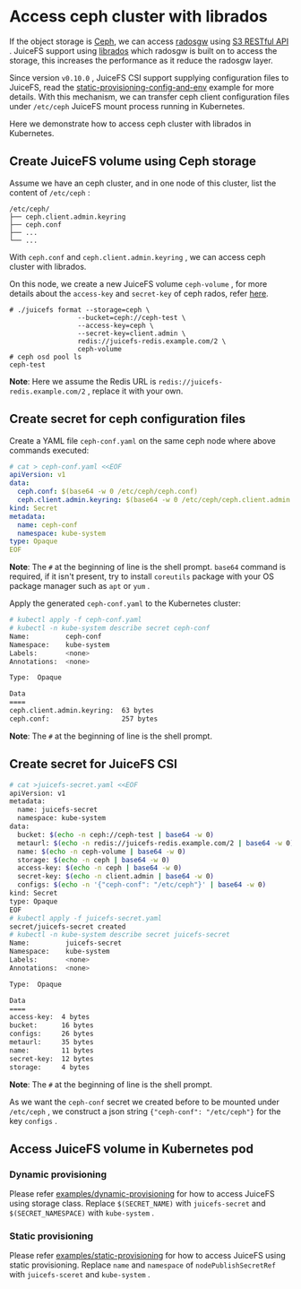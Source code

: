# Access ceph cluster with librados

If the object storage is [Ceph](https://ceph.io/), we can access [radosgw](https://docs.ceph.com/en/latest/radosgw/) using [S3 RESTful API](https://docs.ceph.com/en/latest/radosgw/s3/) . JuiceFS support using [librados](https://docs.ceph.com/en/latest/rados/api/librados/) which radosgw is built on to access the storage, this increases the performance as it reduce the radosgw layer.

Since version `v0.10.0` , JuiceFS CSI support supplying configuration files to JuiceFS, read the [static-provisioning-config-and-env](../examples/static-provisioning-config-and-env/) example for more details. With this mechanism, we can transfer ceph client configuration files under `/etc/ceph` JuiceFS mount process running in Kubernetes.

Here we demonstrate how to access ceph cluster with librados in Kubernetes.

## Create JuiceFS volume using Ceph storage

Assume we have an ceph cluster, and in one node of this cluster, list the content of `/etc/ceph` :

```
/etc/ceph/
├── ceph.client.admin.keyring
├── ceph.conf
├── ...
└── ...
```

With `ceph.conf` and `ceph.client.admin.keyring` , we can access ceph cluster with librados.

On this node, we create a new JuiceFS volume `ceph-volume` , for more details about the `access-key` and `secret-key` of ceph rados, refer [here](https://github.com/juicedata/juicefs/blob/main/docs/en/how_to_setup_object_storage.md#ceph-rados).

```
# ./juicefs format --storage=ceph \
                 --bucket=ceph://ceph-test \
                 --access-key=ceph \
                 --secret-key=client.admin \
                 redis://juicefs-redis.example.com/2 \
                 ceph-volume
# ceph osd pool ls
ceph-test
```

**Note**: Here we assume the Redis URL is `redis://juicefs-redis.example.com/2`  , replace it with your own.

## Create secret for ceph configuration files

Create a YAML file `ceph-conf.yaml` on the same ceph node where above commands executed:

```yaml
# cat > ceph-conf.yaml <<EOF
apiVersion: v1
data:
  ceph.conf: $(base64 -w 0 /etc/ceph/ceph.conf)
  ceph.client.admin.keyring: $(base64 -w 0 /etc/ceph/ceph.client.admin.keyring)
kind: Secret
metadata:
  name: ceph-conf
  namespace: kube-system
type: Opaque
EOF
```

**Note**:  The `#` at the beginning of line is the shell prompt. `base64` command is required, if it isn't present, try to install `coreutils` package with your OS package manager such as `apt` or `yum` .

Apply the generated `ceph-conf.yaml` to the Kubernetes cluster:

```bash
# kubectl apply -f ceph-conf.yaml
# kubectl -n kube-system describe secret ceph-conf
Name:         ceph-conf
Namespace:    kube-system
Labels:       <none>
Annotations:  <none>

Type:  Opaque

Data
====
ceph.client.admin.keyring:  63 bytes
ceph.conf:                  257 bytes
```

**Note**: The `#` at the beginning of line is the shell prompt.

## Create secret for JuiceFS CSI

```bash
# cat >juicefs-secret.yaml <<EOF
apiVersion: v1
metadata:
  name: juicefs-secret
  namespace: kube-system
data:
  bucket: $(echo -n ceph://ceph-test | base64 -w 0)
  metaurl: $(echo -n redis://juicefs-redis.example.com/2 | base64 -w 0)
  name: $(echo -n ceph-volume | base64 -w 0)
  storage: $(echo -n ceph | base64 -w 0)
  access-key: $(echo -n ceph | base64 -w 0)
  secret-key: $(echo -n client.admin | base64 -w 0)
  configs: $(echo -n '{"ceph-conf": "/etc/ceph"}' | base64 -w 0)
kind: Secret
type: Opaque
EOF
# kubectl apply -f juicefs-secret.yaml
secret/juicefs-secret created
# kubectl -n kube-system describe secret juicefs-secret
Name:         juicefs-secret
Namespace:    kube-system
Labels:       <none>
Annotations:  <none>

Type:  Opaque

Data
====
access-key:  4 bytes
bucket:      16 bytes
configs:     26 bytes
metaurl:     35 bytes
name:        11 bytes
secret-key:  12 bytes
storage:     4 bytes
```

**Note**:  The `#` at the beginning of line is the shell prompt.

As we want the `ceph-conf` secret we created before to be mounted under `/etc/ceph` , we construct a json string `{"ceph-conf": "/etc/ceph"}` for the key `configs` .

## Access JuiceFS volume in Kubernetes pod

### Dynamic provisioning

Please refer [examples/dynamic-provisioning](../examples/dynamic-provisioning/resources.yaml) for how to access JuiceFS using storage class. Replace `$(SECRET_NAME)` with `juicefs-secret` and `$(SECRET_NAMESPACE)` with `kube-system` .

### Static provisioning

Please refer [examples/static-provisioning](../examples/static-provisioning/resources.yaml) for how to access JuiceFS using static provisioning. Replace  `name` and `namespace` of `nodePublishSecretRef` with `juicefs-sceret` and `kube-system` .

